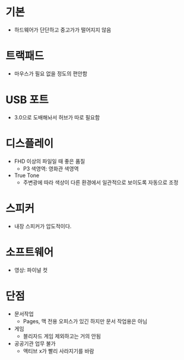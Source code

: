 # 기본
* 하드웨어가 단단하고 중고가가 떨어지지 않음

# 트랙패드
* 마우스가 필요 없을 정도의 편안함

# USB 포트
* 3.0으로 도배해놔서 허브가 따로 필요함


# 디스플레이
* FHD 이상의 파일일 때 좋은 품질
    * P3 색영역: 영화관 색영역
* True Tone
    * 주변광에 따라 색상이 다른 환경에서 일관적으로 보이도록 자동으로 조정

# 스피커
* 내장 스피커가 압도적이다.

# 소프트웨어
* 영상: 파이널 컷


# 단점
* 문서작업
    * Pages, 맥 전용 오피스가 있긴 하지만 문서 작업용은 아님
* 게임
    * 블리자드 게임 제외하고는 거의 안됨
* 공공기관 업무 불가
    * 액티브 x가 빨리 사라지기를 바람
